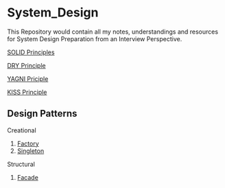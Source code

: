 # System_Design

This Repository would contain all my notes, understandings and resources for System Design Preparation from an Interview Perspective.

[SOLID Principles](SOLID/SOLID.md)

[DRY Principle](DRY/DRY.md)

[YAGNI Priciple](YAGNI/YAGNI.md)

[KISS Principle](KISS/KISS.md)

## **Design Patterns**

Creational

1. [Factory](/Design%20Patterns/Creational/Factory.md)
2. [Singleton](/Design%20Patterns/Creational/Singleton.md)

Structural

1. [Facade](/Design%20Patterns/Structural/Facade.md)
